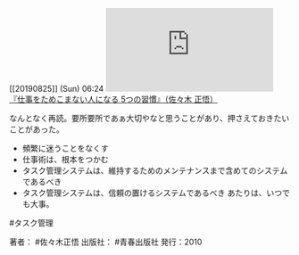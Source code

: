 
[[20190825]] (Sun) 06:24
[![](https://gyazo.com/97e8d81e459823d44efb139c5086562b.img)](http://amzn.to/2ZgLviF)
[『仕事をためこまない人になる 5つの習慣』（佐々木 正悟）](https://amzn.to/2ZgLviF)

なんとなく再読。要所要所であぁ大切やなと思うことがあり、押さえておきたいことがあった。
- 頻繁に迷うことをなくす
- 仕事術は、根本をつかむ
- タスク管理システムは、維持するためのメンテナンスまで含めてのシステムであるべき
- タスク管理システムは、信頼の置けるシステムであるべき
あたりは、いつでも大事。

#タスク管理

著者： #佐々木正悟
出版社： #青春出版社
発行：2010

